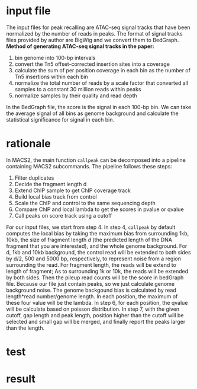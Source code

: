 # input file
The input files for peak recalling are ATAC-seq signal tracks that have been normalized by the number of reads in peaks. The format of signal tracks files provided by author are BigWig and we convert them to BedGraph.
**Method of generating ATAC-seq signal tracks in the paper:**
 1. bin genome into 100-bp intervals
 2. convert the Tn5 offset-corrected insertion sites into a coverage
 3. calculate the sum of per position coverage in each bin as the number of Tn5 insertions within each bin
 4. normalize the total number of reads by a scale factor that converted all samples to a constant 30 million reads within peaks
 5. normalize samples by their quality and read depth

In the BedGraph file, the score is the signal in each 100-bp bin. We can take the average signal of all bins as genome background and calculate the statistical significance for signal in each bin.

# rationale
In MACS2, the main function `callpeak` can be decomposed into a pipeline containing MACS2 subcommands. The pipeline follows these steps: 
1. Filter duplicates
2. Decide the fragment length d
3. Extend ChIP sample to get ChIP coverage track
4. Build local bias track from control
5. Scale the ChIP and control to the same sequencing depth
6. Compare ChIP and local lambda to get the scores in pvalue or qvalue
7. Call peaks on score track using a cutoff

For our input files, we start from step 4.
In step 4, `callpeak` by default computes the local bias by taking the maximum bias from surrounding 1kb, 10kb, the size of fragment length _d_ (the predicted length of the DNA fragment that you are interested), and the whole genome background. For d, 1kb and 10kb background, the control read will be extended to both sides by d/2, 500 and 5000 bp, respectively, to represent noise from a region surrounding the read.
 For fragment length, the reads will be extend to length of fragment; As to surrounding 1k or 10k, the reads will be extended by both sides. Then the pileup read counts will be the score in bedGraph file. Because our file just contain peaks, so we just calculate genome background noise. The genome backgound bias is calculated by read length*read number/genome length. In each position, the maximum of these four value will be the lambda. In step 6, for each position, the qvalue will be calculate based on poisson distribution. In step 7, with the given cutoff, gap length and peak length, position higher than the cutoff will be selected and small gap will be merged, and finally report the peaks larger than the length.  
# test
# result
<!--stackedit_data:
eyJoaXN0b3J5IjpbLTIwNDYzNDEyOTAsLTE5ODEwMzU2MSwtNT
Q3MzEyMjQzLC0xOTM5NTY5MzQ3LDM3OTM3MzMzMSwtNjk1NTI1
NTQsNzQ2Nzc1MjUxLC0xOTk3NzUzMjE3LC0yNzE0OTAwMjMsLT
IxMzQ4NDE4MTAsMTAyNjkyOTQzMCwtNTY3MTQxMTMyLDEzNTA0
NTIxMyw2NjM4MzA0NzAsMTU2OTQ3MjA4NSwtMTI3NzE2OTA5OC
wxMjkwNjY5NDczLDc5MjYzMTU0OSwtMTI0OTA3MDg4OCw2MDIw
OTEzNF19
-->